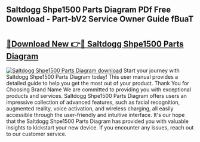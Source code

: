 ## Saltdogg Shpe1500 Parts Diagram PDf Free Download - Part-bV2 Service Owner Guide fBuaT

# <h2><a href="http://dfljqp.blite.top/?on=Saltdogg+Shpe1500+Parts+Diagram">🔗Download New 👉🔴 Saltdogg Shpe1500 Parts Diagram</a></h2>

[![Saltdogg Shpe1500 Parts Diagram download](https://i.imgur.com/lujVjoI.png)](http://dfljqp.blite.top/?on=Saltdogg+Shpe1500+Parts+Diagram)
Start your journey with Saltdogg Shpe1500 Parts Diagram today! This user manual provides a detailed guide to help you get the most out of your product. Thank You for Choosing Brand Name We are committed to providing you with exceptional products and services. Saltdogg Shpe1500 Parts Diagram offers users an impressive collection of advanced features, such as facial recognition, augmented reality, voice activation, and wireless charging, all easily accessible through the user-friendly and intuitive interface. It's our hope that the Saltdogg Shpe1500 Parts Diagram has provided you with valuable insights to kickstart your new device. If you encounter any issues, reach out to our customer service.
